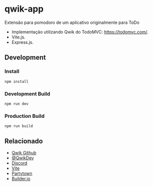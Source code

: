 # qwik-app

Extensão para pomodoro de um aplicativo originalmente para ToDo

- Implementação utilizando Qwik do TodoMVC: https://todomvc.com/.
- Vite.js.
- Express.js.

## Development

### Install

```
npm install
```

### Development Build

```
npm run dev
```

### Production Build

```
npm run build
```

## Relacionado

- [Qwik Github](https://github.com/BuilderIO/qwik)
- [@QwikDev](https://twitter.com/QwikDev)
- [Discord](https://discord.gg/JHVpZmqSs4)
- [Vite](https://vitejs.dev/)
- [Partytown](https://partytown.builder.io/)
- [Builder.io](https://www.builder.io/)
